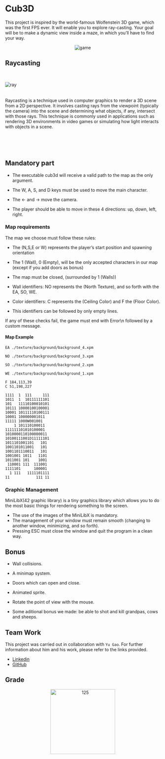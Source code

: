 # Cub3D

This project is inspired by the world-famous Wolfenstein 3D game,
which was the first FPS ever. It will enable you to explore ray-casting. Your goal will be to
make a dynamic view inside a maze, in which you’ll have to find your way.

<p align="center">
  <img src="https://github.com/JZJavier/42-Common_Core/assets/76801285/bfe3f3ff-d237-4c07-9d8b-9d7c1d32fc78" alt="game">
</p>

## Raycasting
<br>
<p align="center">
  <img src="https://github.com/JZJavier/42-Common_Core/assets/76801285/db3be633-d4e8-429e-a912-d24a3921bb16" alt="ray" align="left">
</p>
<br><br><br>
Raycasting is a technique used in computer graphics to render a 3D scene from a 2D perspective. It involves casting rays from the viewpoint (typically the camera) into the scene and determining what objects, if any, intersect with those rays. This technique is commonly used in applications such as rendering 3D environments in video games or simulating how light interacts with objects in a scene.
<br><br><br><br><br>

## Mandatory part
- The executable cub3d will receive a valid path to the map as the only argument.

- The W, A, S, and D keys must be used to move the main character.
- The ← and → move the camera.
- The player should be able to move in these 4 directions: up, down, left, right.

### Map requirements
The map we choose must follow these rules:

- The (N,S,E or W) represents the player’s start position and spawning orientation
- The 1 (Wall), 0 (Empty), will be the only accepted characters in our map (except if you add doors as bonus)
- The map must be closed, (surrounded by 1 (Walls))

- Wall identifiers: NO represents the (North Texture), and so forth with the EA, SO, WE.
- Color identifiers: C represents the (Ceiling Color) and F the (Floor Color).
- This identifiers can be followed by only empty lines.
  
If any of these checks fail, the game must end with Error\n followed by a custom message.

#### Map Example

```
EA ./texture/background/background_4.xpm

NO ./texture/background/background_3.xpm

SO ./texture/background/background_2.xpm

WE ./texture/background/background_1.xpm

F 184,113,39
C 51,198,227

1111  1  111     111
1011  1  10111111101
101   11110100010101
10111 10000100100001
10001 10111110100111
10001 100000001011
11111 1000W001001
    1 101110100011
111111101010100001
1010000110100000011
10100111001D11111101
1011101001101   101
1001101011001   101
1001101110011   101
1001001 1011   1101
1011001 101    1001
 110001 111  111001
1111101      100001
  1 111   1111101111
11            111 11
```

### Graphic Management
MiniLibX(42 graphic library) is a tiny graphics library which allows you to do the most basic things for rendering something to the screen.

- The use of the images of the MiniLibX is mandatory.
- The management of your window must remain smooth (changing to another window, minimizing, and so forth).
- Pressing ESC must close the window and quit the program in a clean way.

## Bonus

- Wall collisions.
- A minimap system.
- Doors which can open and close.
- Animated sprite.
- Rotate the point of view with the mouse.

- Some aditional bonus we made: be able to shot and kill grandpas, cows and sheeps.

## Team Work
This project was carried out in collaboration with `Yu Gao`.
For further information about him and his work, please refer to the links provided.

-   [Linkedin](https://www.linkedin.com/in/yuhong-g-71796925a/)
-   [GitHub](https://github.com/Gabri177)

## Grade
<p align="center">
<img width="210" alt="125" src="https://github.com/JZJavier/42/assets/76801285/9b5924a8-8876-4bce-b783-1e6b5da93252">
</p>
